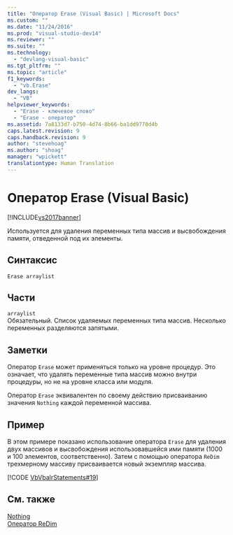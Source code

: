 ```yaml
---
title: "Оператор Erase (Visual Basic) | Microsoft Docs"
ms.custom: ""
ms.date: "11/24/2016"
ms.prod: "visual-studio-dev14"
ms.reviewer: ""
ms.suite: ""
ms.technology: 
  - "devlang-visual-basic"
ms.tgt_pltfrm: ""
ms.topic: "article"
f1_keywords: 
  - "vb.Erase"
dev_langs: 
  - "VB"
helpviewer_keywords: 
  - "Erase - ключевое слово"
  - "Erase - оператор"
ms.assetid: 7a8133d7-b750-4d74-8b66-ba1dd9778d4b
caps.latest.revision: 9
caps.handback.revision: 9
author: "stevehoag"
ms.author: "shoag"
manager: "wpickett"
translationtype: Human Translation
---
```

# Оператор Erase (Visual Basic)
[!INCLUDE[vs2017banner](../../../csharp/includes/vs2017banner.md)]

Используется для удаления переменных типа массив и высвобождения памяти, отведенной под их элементы.  
  
## Синтаксис  
  
```  
Erase arraylist  
```  
  
## Части  
 `arraylist`  
 Обязательный.  Список удаляемых переменных типа массив.  Несколько переменных разделяются запятыми.  
  
## Заметки  
 Оператор `Erase` может применяться только на уровне процедур.  Это означает, что удалять переменные типа массив можно внутри процедуры, но не на уровне класса или модуля.  
  
 Оператор `Erase` эквивалентен по своему действию присваиванию значения `Nothing` каждой переменной массива.  
  
## Пример  
 В этом примере показано использование оператора `Erase` для удаления двух массивов и высвобождения использовавшейся ими памяти \(1000 и 100 элементов, соответственно\).  Затем с помощью оператора `ReDim` трехмерному массиву присваивается новый экземпляр массива.  
  
 [!CODE [VbVbalrStatements#19](../CodeSnippet/VS_Snippets_VBCSharp/VbVbalrStatements#19)]  
  
## См. также  
 [Nothing](../../../visual-basic/language-reference/nothing.md)   
 [Оператор ReDim](../../../visual-basic/language-reference/statements/redim-statement.md)
